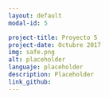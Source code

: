 ```yaml
---
layout: default
modal-id: 5

project-title: Proyecto 5
project-date: Octubre 2017
img: safe.png
alt: placeholder
languaje: placeholder
description: Placeholder
link_github:
---
```

